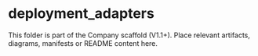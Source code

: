 # deployment_adapters
This folder is part of the Company scaffold (V1.1+).
Place relevant artifacts, diagrams, manifests or README content here.
